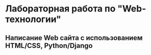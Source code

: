 # Лабораторная работа по "Web-технологии"
## Написание Web сайта с использованием HTML/CSS, Python/Django

